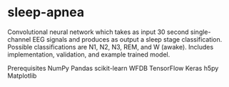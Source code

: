 # sleep-apnea

Convolutional neural network which takes as input 30 second single-channel EEG signals and produces as output a sleep stage classification. Possible classifications are N1, N2, N3, REM, and W (awake). Includes implementation, validation, and example trained model.

Prerequisites
NumPy
Pandas
scikit-learn
WFDB
TensorFlow
Keras
h5py
Matplotlib
